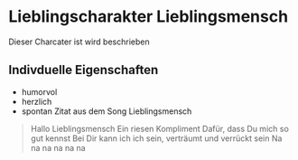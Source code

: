 # Lieblingscharakter Lieblingsmensch
Dieser Charcater ist wird beschrieben
## Indivduelle Eigenschaften
* humorvol
* herzlich
* spontan
Zitat aus dem Song Lieblingsmensch
> Hallo Lieblingsmensch
> Ein riesen Kompliment
> Dafür, dass Du mich so gut kennst
> Bei Dir kann ich ich sein, verträumt und verrückt sein
> Na na na na na na